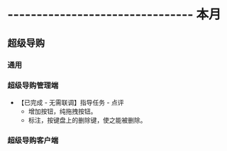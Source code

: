 # -------------------------------- 本月

## 超级导购
### 通用
### 超级导购管理端
* 【已完成 - 无需联调】指导任务 - 点评
  - 增加按钮，纯拖拽按钮。
  - 标注，按键盘上的删除键，使之能被删除。
### 超级导购客户端
